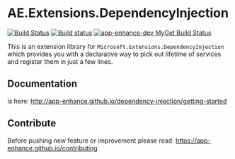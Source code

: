 # AE.Extensions.DependencyInjection
[![Build Status](https://travis-ci.org/app-enhance/ae-di.svg?branch=master)](https://travis-ci.org/app-enhance/ae-di)
[![Build status](https://ci.appveyor.com/api/projects/status/s5ej8f3uechsx3gs/branch/master?svg=true)](https://ci.appveyor.com/project/Ermesx/ae-di/branch/master)
[![app-enhance-dev MyGet Build Status](https://www.myget.org/BuildSource/Badge/app-enhance-dev?identifier=891bb83e-b009-4793-b622-495a6eab6afc)](https://www.myget.org/gallery/app-enhance-dev)

This is an extension library for `Microsoft.Extensions.DependencyInjection` which provides you with a declarative way to pick out lifetime of services and register them in just a few lines.

## Documentation
is here: http://app-enhance.github.io/dependency-injection/getting-started

## Contribute
Before pushing new feature or improvement please read: https://app-enhance.github.io/contributing

